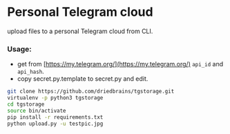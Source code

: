 # Personal Telegram cloud

upload files to a personal Telegram cloud from CLI.

### Usage:

- get from [https://my.telegram.org/](https://my.telegram.org/) ```api_id``` and ```api_hash```.
- copy secret.py.template to secret.py and edit.


```bash
git clone https://github.com/driedbrains/tgstorage.git
virtualenv -p python3 tgstorage
cd tgstorage
source bin/activate
pip install -r requirements.txt
python upload.py -u testpic.jpg
```
